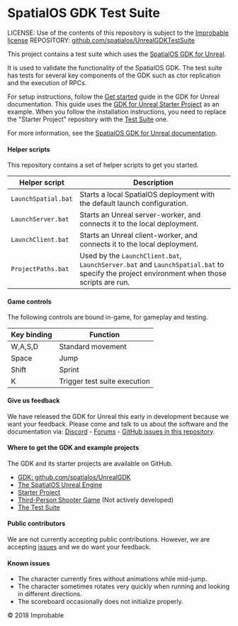 # SpatialOS GDK Test Suite
LICENSE: Use of the contents of this repository is subject to the [Improbable license](LICENSE.md)
REPOSITORY: [github.com/spatialos/UnrealGDKTestSuite](https://github.com/spatialos/UnrealGDKTestSuite)

This project contains a test suite which uses the [SpatialOS GDK for Unreal](https://github.com/spatialos/UnrealGDK). 

It is used to validate the functionality of the SpatialOS GDK. The test suite has tests for several key components of the GDK such as ctor replication and the execution of RPCs.  

For setup instructions, follow the [Get started](https://docs.improbable.io/unreal/latest/setup-and-installing) guide in the GDK for Unreal documentation. This guide uses the [GDK for Unreal Starter Project](https://github.com/spatialos/UnrealGDKStarterProject) as an example. When you follow the installation instructions, you need to replace the "Starter Project" repository with the [Test Suite](https://github.com/spatialos/UnrealGDKTestSuite) one.

For more information, see the [SpatialOS GDK for Unreal documentation](https://docs.improbable.io/unreal/latest/).

####  Helper scripts

This repository contains a set of helper scripts to get you started.

| Helper script | Description |
| --- | --- |
| `LaunchSpatial.bat` | Starts a local SpatialOS deployment with the default launch configuration. |
| `LaunchServer.bat` | Starts an Unreal server-worker, and connects it to the local deployment. |
| `LaunchClient.bat` | Starts an Unreal client-worker, and connects it to the local deployment. |
| `ProjectPaths.bat` | Used by the `LaunchClient.bat`, `LaunchServer.bat` and `LaunchSpatial.bat` to specify the project environment when those scripts are run. |

#### Game controls

The following controls are bound in-game, for gameplay and testing.

| Key binding | Function |
| --- | --- |
| W,A,S,D | Standard movement |
| Space | Jump |
| Shift | Sprint |
| K | Trigger test suite execution |

#### Give us feedback
We have released the GDK for Unreal this early in development because we want your feedback. Please come and talk to us about the software and the documentation via: [Discord](https://discordapp.com/channels/311273633307951114/339471548647866368) - [Forums](https://forums.improbable.io/) - [GitHub issues in this repository](https://github.com/spatialos/UnrealGDK/issues).

#### Where to get the GDK and example projects
The GDK and its starter projects are available on GitHub.
* [GDK: github.com/spatialos/UnrealGDK](https://github.com/spatialos/UnrealGDK)
* [The SpatialOS Unreal Engine](https://github.com/improbableio/UnrealEngine/tree/4.20-SpatialOSUnrealGDK)
* [Starter Project](https://github.com/spatialos/UnrealGDKStarterProject)
* [Third-Person Shooter Game](https://github.com/spatialos/UnrealGDKThirdPersonShooter) (Not actively developed)
* [The Test Suite](https://github.com/spatialos/UnrealGDKTestSuite)



#### Public contributors
We are not currently accepting public contributions. However, we are accepting [issues](https://github.com/spatialos/UnrealGDK/issues) and we do want your feedback.

#### Known issues

* The character currently fires without animations while mid-jump.
* The character sometimes rotates very quickly when running and looking in different directions.
* The scoreboard occasionally does not initialize properly.

&copy; 2018 Improbable